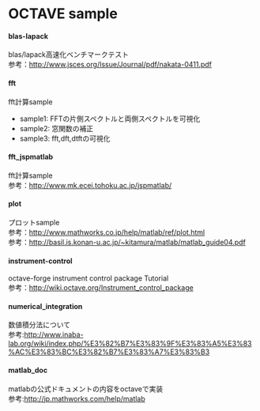 OCTAVE sample
===============

#### blas-lapack  
blas/lapack高速化ベンチマークテスト  
参考：http://www.jsces.org/Issue/Journal/pdf/nakata-0411.pdf

#### fft  
fft計算sample
* sample1: FFTの片側スペクトルと両側スペクトルを可視化
* sample2: 窓関数の補正
* sample3: fft,dft,dtftの可視化

#### fft_jspmatlab  
fft計算sample  
参考：http://www.mk.ecei.tohoku.ac.jp/jspmatlab/

#### plot  
プロットsample  
参考：http://www.mathworks.co.jp/help/matlab/ref/plot.html  
参考：http://basil.is.konan-u.ac.jp/~kitamura/matlab/matlab_guide04.pdf

#### instrument-control  
octave-forge instrument control package Tutorial  
参考：http://wiki.octave.org/Instrument_control_package

#### numerical_integration
数値積分法について  
参考:http://www.inaba-lab.org/wiki/index.php/%E3%82%B7%E3%83%9F%E3%83%A5%E3%83%AC%E3%83%BC%E3%82%B7%E3%83%A7%E3%83%B3

#### matlab_doc
matlabの公式ドキュメントの内容をoctaveで実装  
参考:http://jp.mathworks.com/help/matlab

